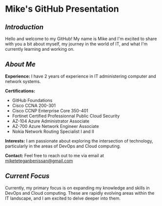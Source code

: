 <!--
- 👋 Hi, I’m Mike , 
- 👀 I’m interested in ...
- 🌱 I’m currently learning ...
- 💞️ I’m looking to collaborate on ...
- 📫 How to reach me ...
- 😄 Pronouns: ...
- ⚡ Fun fact: ...

miketetegan/miketetegan is a ✨ special ✨ repository because its `README.md` (this file) appears on your GitHub profile.
You can click the Preview link to take a look at your changes.
--->

# Mike's GitHub Presentation

## *Introduction*
Hello and welcome to my GitHub! My name is Mike and I'm excited to share with you a bit about myself, my journey in the world of IT, and what I'm currently learning and working on.

## *About Me*
**Experience:** I have 2 years of experience in IT administering computer and network systems.</p>
**Certifications:** </br>
- GitHub Foundations
- Cisco CCNA 200-301
- Cisco CCNP Enterprise Core 350-401
- Fortinet Certified Professionnal Public Cloud Security
- AZ-104 Azure Administrator Associate
- AZ-700 Azure Network Engineer Associate
- Nokia Network Routing Specialist I and II </p>

**Interests:** I am passionate about exploring the intersection of technology, particularly in the areas of DevOps and Cloud computing.</p>
**Contact:** Feel free to reach out to me via email at miketeteganbenissan@gmail.com

## *Current Focus*
Currently, my primary focus is on expanding my knowledge and skills in DevOps and Cloud computing. These are rapidly evolving areas within the IT landscape, and I am excited to delve deeper into them.</p>




